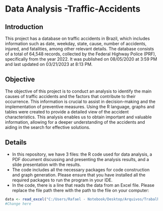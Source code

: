 # Data Analysis -Traffic-Accidents

## **Introduction**

This project has a database on traffic accidents in Brazil, which includes information such as date, weekday, state, cause, number of accidents, injured, and fatalities, among other relevant details. The database consists of a total of 64,548 records, collected by the Federal Highway Police (PRF), specifically from the year 2022. It was published on 08/05/2020 at 3:59 PM and last updated on 03/21/2023 at 8:13 PM.

## Objective

The objective of this project is to conduct an analysis to identify the main causes of traffic accidents and the factors that contribute to their occurrence. This information is crucial to assist in decision-making and the implementation of preventive measures. Using the R language, graphs and tables were created to provide a detailed view of the accident characteristics. This analysis enables us to obtain important and valuable information, allowing for a deeper understanding of the accidents and aiding in the search for effective solutions.

## Details

- In this repository, we have 3 files: the R code used for data analysis, a PDF document discussing and presenting the analysis results, and a slide presentation with the results.
- The code includes all the necessary packages for code construction and graph generation. Please ensure that you have installed all the required packages to run the program in your IDE.
- In the code, there is a line that reads the data from an Excel file. Please replace the file path there with the path to the file on your computer:

```r
data <- read_excel("C:/Users/Rafael - Notebook/Desktop/Arquivos/Trabalhos ceub/Trabalho R/acidentes_rodovias_2022.xlsx")
#Change here
```
